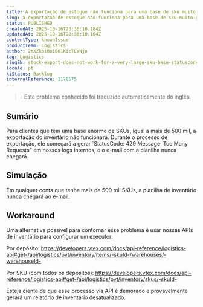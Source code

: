 ```yaml
---
title: A exportação de estoque não funciona para uma base de sku muito grande (StatusCode: 429)
slug: a-exportacao-de-estoque-nao-funciona-para-uma-base-de-sku-muito-grande-statuscode-429
status: PUBLISHED
createdAt: 2025-10-16T20:36:10.184Z
updatedAt: 2025-10-16T20:36:10.184Z
contentType: knownIssue
productTeam: Logistics
author: 2mXZkbi0oi061KicTExNjo
tag: Logistics
slugEN: stock-export-does-not-work-for-a-very-large-sku-base-statuscode-429
locale: pt
kiStatus: Backlog
internalReference: 1178575
---
```


>ℹ️ Este problema conhecido foi traduzido automaticamente do inglês.

## Sumário



Para clientes que têm uma base enorme de SKUs, igual a mais de 500 mil, a exportação do inventário não funcionará. Durante o processo de exportação, ele começará a gerar `StatusCode: 429 Message: Too Many Requests" em nossos logs internos, e o e-mail com a planilha nunca chegará.

## Simulação


Em qualquer conta que tenha mais de 500 mil SKUs, a planilha de inventário nunca chegará ao e-mail.



## Workaround



Uma alternativa possível para contornar esse problema é usar nossas APIs de inventário para configurar um executor:

Por depósito:
https://developers.vtex.com/docs/api-reference/logistics-api#get-/api/logistics/pvt/inventory/items/-skuId-/warehouses/-warehouseId-

Por SKU (com todos os depósitos):
https://developers.vtex.com/docs/api-reference/logistics-api#get-/api/logistics/pvt/inventory/skus/-skuId-

Esteja ciente de que esse processo via API é demorado e provavelmente gerará um relatório de inventário desatualizado.


